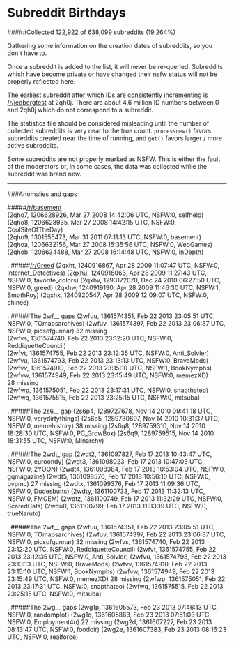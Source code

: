 Subreddit Birthdays
==========

#####Collected 122,922 of 638,099 subreddits (19.264%)

Gathering some information on the creation dates of subreddits, so you don't have to.

Once a subreddit is added to the list, it will never be re-queried. Subreddits which have become private or have changed their nsfw status will not be properly reflected here.

The earliest subreddit after which IDs are consistently incrementing is [/r/jedbergtest](http://reddit.com/r/234) at 2qh0j. There are about 4.6 million ID numbers between 0 and 2qh0j which do not correspond to a subreddit.

The statistics file should be considered misleading until the number of collected subreddits is very near to the true count. `processnew()` favors subreddits created near the time of running, and `get()` favors larger / more active subreddits.

Some subreddits are not properly marked as NSFW. This is either the fault of the moderators or, in some cases, the data was collected while the subreddit was brand new.


______


###Anomalies and gaps

#####[/r/basement](http://reddit.com/r/basement)  
    (2qho7, 1206628926, Mar 27 2008 14:42:06 UTC, NSFW:0, selfhelp)  
    (2qho8, 1206628935, Mar 27 2008 14:42:15 UTC, NSFW:0, CoolSiteOfTheDay)  
    (2qho9, 1301555473, Mar 31 2011 07:11:13 UTC, NSFW:0, basement)  
    (2qhoa, 1206632156, Mar 27 2008 15:35:56 UTC, NSFW:0, WebGames)  
    (2qhob, 1206634488, Mar 27 2008 16:14:48 UTC, NSFW:0, InDepth)  

.
#####[/r/Greed](http://reddit.com/r/greed)
    (2qxht, 1240916867, Apr 28 2009 11:07:47 UTC, NSFW:0, Internet_Detectives)
    (2qxhu, 1240918063, Apr 28 2009 11:27:43 UTC, NSFW:0, favorite_colors)
    (2qxhv, 1293172070, Dec 24 2010 06:27:50 UTC, NSFW:0, greed)
    (2qxhw, 1240919190, Apr 28 2009 11:46:30 UTC, NSFW:1, SmothRoy)
    (2qxhx, 1240920547, Apr 28 2009 12:09:07 UTC, NSFW:0, chinee)
    
.
#####The 2wf__ gaps
    (2wfuu, 1361574351, Feb 22 2013 23:05:51 UTC, NSFW:0, TOmapsarchives)
    (2wfuv, 1361574397, Feb 22 2013 23:06:37 UTC, NSFW:0, picsofgunnar)
    32 missing  
    (2wfvs, 1361574740, Feb 22 2013 23:12:20 UTC, NSFW:0, ReddiquetteCouncil)  
    (2wfvt, 1361574755, Feb 22 2013 23:12:35 UTC, NSFW:0, Anti_Solvler)  
    (2wfvu, 1361574793, Feb 22 2013 23:13:13 UTC, NSFW:0, BraveMods)  
    (2wfvv, 1361574910, Feb 22 2013 23:15:10 UTC, NSFW:1, BookNymphs)  
    (2wfvw, 1361574949, Feb 22 2013 23:15:49 UTC, NSFW:0, memezXD)  
    28 missing  
    (2wfwp, 1361575051, Feb 22 2013 23:17:31 UTC, NSFW:0, snapthateo)  
    (2wfwq, 1361575515, Feb 22 2013 23:25:15 UTC, NSFW:0, mitsuba)  

.
#####The 2s6__ gap
    (2s6p4, 1289727678, Nov 14 2010 09:41:18 UTC, NSFW:0, verydirtythings)
    (2s6p5, 1289730697, Nov 14 2010 10:31:37 UTC, NSFW:0, memehistory)
    38 missing
    (2s6q8, 1289759310, Nov 14 2010 18:28:30 UTC, NSFW:0, PC_GrowBox)
    (2s6q9, 1289759515, Nov 14 2010 18:31:55 UTC, NSFW:0, Minarchy)


.
#####The 2wdt_ gap
    (2wdt2, 1361097827, Feb 17 2013 10:43:47 UTC, NSFW:0, euroondy)
    (2wdt3, 1361098023, Feb 17 2013 10:47:03 UTC, NSFW:0, 2YOON)
    (2wdt4, 1361098384, Feb 17 2013 10:53:04 UTC, NSFW:0, gqmagazine)
    (2wdt5, 1361098570, Feb 17 2013 10:56:10 UTC, NSFW:0, pvpmc)
    27 missing
    (2wdtx, 1361099376, Feb 17 2013 11:09:36 UTC, NSFW:0, Dudesbutts)
    (2wdty, 1361100733, Feb 17 2013 11:32:13 UTC, NSFW:0, FMGEM)
    (2wdtz, 1361100749, Feb 17 2013 11:32:29 UTC, NSFW:0, ScaredCats)
    (2wdu0, 1361100799, Feb 17 2013 11:33:19 UTC, NSFW:0, trueNaruto)

.
#####The 2wf__ gaps
    (2wfuu, 1361574351, Feb 22 2013 23:05:51 UTC, NSFW:0, TOmapsarchives)
    (2wfuv, 1361574397, Feb 22 2013 23:06:37 UTC, NSFW:0, picsofgunnar)
    32 missing
    (2wfvs, 1361574740, Feb 22 2013 23:12:20 UTC, NSFW:0, ReddiquetteCouncil)
    (2wfvt, 1361574755, Feb 22 2013 23:12:35 UTC, NSFW:0, Anti_Solvler)
    (2wfvu, 1361574793, Feb 22 2013 23:13:13 UTC, NSFW:0, BraveMods)
    (2wfvv, 1361574910, Feb 22 2013 23:15:10 UTC, NSFW:1, BookNymphs)
    (2wfvw, 1361574949, Feb 22 2013 23:15:49 UTC, NSFW:0, memezXD)
    28 missing
    (2wfwp, 1361575051, Feb 22 2013 23:17:31 UTC, NSFW:0, snapthateo)
    (2wfwq, 1361575515, Feb 22 2013 23:25:15 UTC, NSFW:0, mitsuba)

.
#####The 2wg__ gaps
    (2wg1p, 1361605573, Feb 23 2013 07:46:13 UTC, NSFW:0, randomplot)
    (2wg1q, 1361605863, Feb 23 2013 07:51:03 UTC, NSFW:0, Employment4u)
    22 missing
    (2wg2d, 1361607227, Feb 23 2013 08:13:47 UTC, NSFW:0, foodoir)
    (2wg2e, 1361607383, Feb 23 2013 08:16:23 UTC, NSFW:0, realforce)